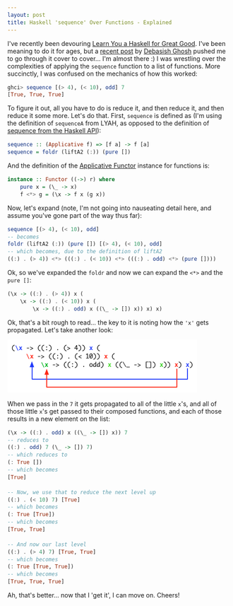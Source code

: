 ```yaml
---
layout: post
title: Haskell 'sequence' Over Functions - Explained
---
```

I've recently been devouring [Learn You a Haskell for Great Good](http://learnyouahaskell.com). I've been meaning to do it for ages, but a [recent post](http://debasishg.blogspot.com/2012/01/2011-year-that-was.html) by [Debasish Ghosh](http://debasishg.blogspot.com) pushed me to go through it cover to cover... I'm almost there :) I was wrestling over the complexities of applying the `sequence` function to a list of functions. More succinctly, I was confused on the mechanics of how this worked:

``` haskell
ghci> sequence [(> 4), (< 10), odd] 7
[True, True, True]
```

To figure it out, all you have to do is reduce it, and then reduce it, and then reduce it some more. Let's do that. First, `sequence` is defined as (I'm using the definition of `sequenceA` from LYAH, as opposed to the definition of [sequence from the Haskell API](http://hackage.haskell.org/packages/archive/base/latest/doc/html/Prelude.html#v:sequence)):

``` haskell
sequence :: (Applicative f) => [f a] -> f [a]
sequence = foldr (liftA2 (:)) (pure [])
```

And the definition of the [Applicative Functor](http://en.wikibooks.org/wiki/Haskell/Applicative_Functors) instance for functions is:

``` haskell
instance :: Functor ((->) r) where
    pure x = (\_ -> x)
    f <*> g = (\x -> f x (g x))
```

Now, let's expand (note, I'm not going into nauseating detail here, and assume you've gone part of the way thus far):

``` haskell
sequence [(> 4), (< 10), odd]
-- becomes
foldr (liftA2 (:)) (pure []) [(> 4), (< 10), odd]
-- which becomes, due to the definition of liftA2
((:) . (> 4)) <*> (((:) . (< 10)) <*> (((:) . odd) <*> (pure [])))
```

Ok, so we've expanded the `foldr` and now we can expand the `<*>` and the `pure []`:

``` haskell
(\x -> ((:) . (> 4)) x (
    \x -> ((:) . (< 10)) x (
        \x -> ((:) . odd) x ((\_ -> []) x)) x) x)
```

Ok, that's a bit rough to read... the key to it is noting how the `'x'` gets propagated. Let's take another look:

<img src="/images/Applicative_Function.png"/>

When we pass in the `7` it gets propagated to all of the little `x`'s, and all of those little `x`'s get passed to their composed functions, and each of those results in a new element on the list:

``` haskell
(\x -> ((:) . odd) x ((\_ -> []) x)) 7
-- reduces to
((:) . odd) 7 (\_ -> []) 7)
-- which reduces to
(: True [])
-- which becomes
[True]

-- Now, we use that to reduce the next level up
((:) . (< 10) 7) [True]
-- which becomes
(: True [True])
-- which becomes
[True, True]

-- And now our last level
((:) . (> 4) 7) [True, True]
-- which becomes
(: True [True, True])
-- which becomes
[True, True, True]
```

Ah, that's better... now that I 'get it', I can move on. Cheers!
